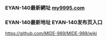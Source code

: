 ### EYAN-140最新網址 [my9995.com](http://EYAN-140.my9995.com/?EYAN-140) 
### EYAN-140最新地址 EYAN-140发布页入口
https://github.com/MIDE-989/MIDE-989/wiki
